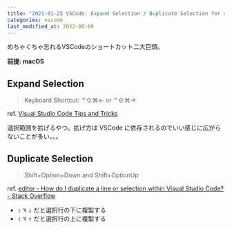 ```yaml
---
title: "2021-01-25 VSCode: Expand Selection / Duplicate Selection for macOS"
categories: vscode
last_modified_at: 2022-06-09
---
```


めちゃくちゃ忘れるVSCodeのショートカット二大巨頭。

**前提: macOS**

## Expand Selection

> Keyboard Shortcut: ⌃⇧⌘← or ⌃⇧⌘→

ref. [Visual Studio Code Tips and Tricks](https://code.visualstudio.com/docs/getstarted/tips-and-tricks#_shrink-expand-selection)

選択範囲を拡げるやつ。拡げ方は VSCode に依存されるのでいい感じに広がらないことが多い。。。

## Duplicate Selection

> Shift+Option+Down and Shift+OptionUp

ref. [editor - How do I duplicate a line or selection within Visual Studio Code? - Stack Overflow](https://stackoverflow.com/questions/30203752/how-do-i-duplicate-a-line-or-selection-within-visual-studio-code)

- <kbd>⇧</kbd> <kbd>⌥</kbd> <kbd>↓</kbd> だと選択行の下に複製する
- <kbd>⇧</kbd> <kbd>⌥</kbd> <kbd>↑</kbd> だと選択行の上に複製する
